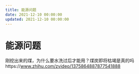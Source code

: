```yaml
---
title: 能源问题
date: 2021-12-10 00:00:00
updated: 2021-12-10 00:00:00
---
```


# 能源问题

刚挖出来的煤，为什么要水洗过后才能用？煤炭即将枯竭是真的吗https://www.zhihu.com/zvideo/1375864887877541888
